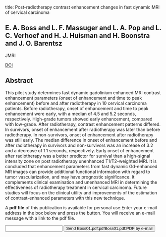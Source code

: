 title: Post-radiotherapy contrast enhancement changes in fast dynamic MRI of cervical carcinoma

## E. A. Boss and L. F. Massuger and L. A. Pop and L. C. Verhoef and H. J. Huisman and H. Boonstra and J. O. Barentsz
JMRI

<a href="https://doi.org/10.1002/jmri.1084">DOI</a>

## Abstract
This pilot study determines fast dynamic gadolinium enhanced MRI contrast enhancement parameters (onset of enhancement and time to peak enhancement) before and after radiotherapy in 10 cervical carcinoma patients. Before radiotherapy, onset of enhancement and time to peak enhancement were early, with a median of 4.5 and 5.2 seconds, respectively. High-grade tumors showed early enhancement, compared with low-grade. After radiotherapy, contrast enhancement patterns differed. In survivors, onset of enhancement after radiotherapy was later than before radiotherapy. In non-survivors, onset of enhancement after radiotherapy was still early. The median difference in onset of enhancement before and after radiotherapy in survivors and non-survivors was an increase of 3.2 and a decrease of 1.1 seconds, respectively. Early onset of enhancement after radiotherapy was a better predictor for survival than a high-signal intensity zone on post radiotherapy unenhanced T1/T2-weighted MRI. It is concluded that enhancement parameters from fast dynamic Gd-enhanced MR images can provide additional functional information with regard to tumor vascularization, and may have prognostic significance. It complements clinical examination and unenhanced MRI in determining the effectiveness of radiotherapy treatment in cervical carcinoma. Future studies will focus on the clinical utility and improvements of the estimation of contrast-enhanced parameters with this new technique.

A <b>pdf file</b> of this publication is available for personal use.Enter your e-mail address in the box below and press the button. You will receive an e-mail message with a link to the pdf file.
<form action="sender.php">  <input type="text" name="email">  <input type="submit" value="Send Boss01.pdf:pdfBoss01.pdf:PDF by e-mail"></form>